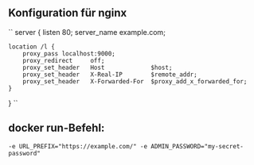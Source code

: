## Konfiguration für nginx

``
server {
    listen   80;
    server_name example.com;

    location /l {
        proxy_pass localhost:9000;
        proxy_redirect     off;
        proxy_set_header   Host             $host;
        proxy_set_header   X-Real-IP        $remote_addr;
        proxy_set_header   X-Forwarded-For  $proxy_add_x_forwarded_for;
    }
}
``

## docker run-Befehl:

``
-e URL_PREFIX="https://example.com/"
-e ADMIN_PASSWORD="my-secret-password"
``
